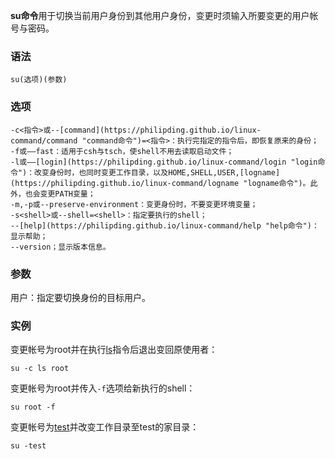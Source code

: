 **su命令**用于切换当前用户身份到其他用户身份，变更时须输入所要变更的用户帐号与密码。

### 语法  

```
su(选项)(参数)
```

### 选项  

```
-c<指令>或--[command](https://philipding.github.io/linux-command/command "command命令")=<指令>：执行完指定的指令后，即恢复原来的身份；
-f或——fast：适用于csh与tsch，使shell不用去读取启动文件；
-l或——[login](https://philipding.github.io/linux-command/login "login命令")：改变身份时，也同时变更工作目录，以及HOME,SHELL,USER,[logname](https://philipding.github.io/linux-command/logname "logname命令")。此外，也会变更PATH变量；
-m,-p或--preserve-environment：变更身份时，不要变更环境变量；
-s<shell>或--shell=<shell>：指定要执行的shell；
--[help](https://philipding.github.io/linux-command/help "help命令")：显示帮助；
--version；显示版本信息。
```

### 参数  

用户：指定要切换身份的目标用户。

### 实例  

变更帐号为root并在执行[ls](https://philipding.github.io/linux-command/ls "ls命令")指令后退出变回原使用者：

```
su -c ls root
```

变更帐号为root并传入`-f`选项给新执行的shell：

```
su root -f
```

变更帐号为[test](https://philipding.github.io/linux-command/test "test命令")并改变工作目录至test的家目录：

```
su -test
```